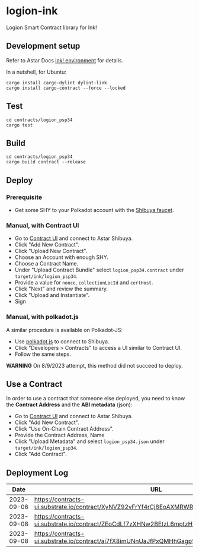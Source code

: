 # logion-ink
Logion Smart Contract library for Ink!

## Development setup

Refer to Astar Docs [ink! environment](https://docs.astar.network/docs/build/environment/ink_environment) for details.

In a nutshell, for Ubuntu:

```shell
cargo install cargo-dylint dylint-link
cargo install cargo-contract --force --locked
```

## Test

```shell
cd contracts/logion_psp34
cargo test
```

## Build

```shell
cd contracts/logion_psp34
cargo build contract --release
```

## Deploy

### Prerequisite
* Get some SHY to your Polkadot account with the [Shibuya faucet](https://portal.astar.network/shibuya-testnet/assets).

### Manual, with Contract UI
* Go to [Contract UI](https://contracts-ui.substrate.io/?rpc=wss://rpc.shibuya.astar.network) and connect to Astar Shibuya.
* Click "Add New Contract".
* Click "Upload New Contract".
* Choose an Account with enough SHY.
* Choose a Contract Name.
* Under "Upload Contract Bundle" select `logion_psp34.contract` under `target/ink/logion_psp34`.
* Provide a value for `nonce`, `collectionLocId` and `certHost`.
* Click "Next" and review the summary.
* Click "Upload and Instantiate".
* Sign

### Manual, with polkadot.js
A similar procedure is available on Polkadot-JS:
* Use [polkadot.js](https://polkadot.js.org/apps/?rpc=wss%3A%2F%2Frpc.shibuya.astar.network#/contracts) to connect to Shibuya.
* Click "Developers > Contracts" to access a UI similar to Contract UI.
* Follow the same steps.

**WARNING** On 8/9/2023 attempt, this method did not succeed to deploy.

## Use a Contract

In order to use a contract that someone else deployed, you need to know the **Contract Address** and the **ABI metadata** (json):

* Go to [Contract UI](https://contracts-ui.substrate.io/?rpc=wss://rpc.shibuya.astar.network) and connect to Astar Shibuya.
* Click "Add New Contract".
* Click "Use On-Chain Contract Address".
* Provide the Contract Address, Name
* Click "Upload Metadata" and select `logion_psp34.json` under `target/ink/logion_psp34`.
* Click "Add Contract".


## Deployment Log
| Date       | URL                                                                                        | Contract Address                                |
|------------|--------------------------------------------------------------------------------------------|-------------------------------------------------|
| 2023-09-06 | https://contracts-ui.substrate.io/contract/XyNVZ92vFrYf4rCj8EoAXMRWRG7okRy7gxhn167HaYQZqTc | XyNVZ92vFrYf4rCj8EoAXMRWRG7okRy7gxhn167HaYQZqTc |
| 2023-09-08 | https://contracts-ui.substrate.io/contract/ZEoCdLf7zXHNw2BEtzL6mptzHKKFWAc2jYyeuRkVQUW7ddw | ZEoCdLf7zXHNw2BEtzL6mptzHKKFWAc2jYyeuRkVQUW7ddw |
| 2023-09-08 | https://contracts-ui.substrate.io/contract/ai7fX8imUNnUaJfPxQMHhGagp9Bx7YGKxF3Xdnoe7tcUXbU | ai7fX8imUNnUaJfPxQMHhGagp9Bx7YGKxF3Xdnoe7tcUXbU |

